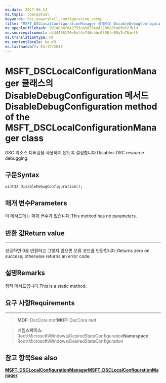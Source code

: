 ```yaml
---
ms.date: 2017-06-12
ms.topic: conceptual
keywords: dsc,powershell,configuration,setup
title: "MSFT_DSCLocalConfigurationManager 클래스의 DisableDebugConfiguration 메서드"
ms.openlocfilehash: 9d1a0b4fd42753c438734e0228028fa89b927b1d
ms.sourcegitcommit: a444406120e5af4e746cbbc0558fe89a7e78aef6
ms.translationtype: HT
ms.contentlocale: ko-KR
ms.lasthandoff: 01/17/2018
---
```

# <a name="disabledebugconfiguration-method-of-the-msftdsclocalconfigurationmanager-class"></a><span data-ttu-id="5c375-103">MSFT_DSCLocalConfigurationManager 클래스의 DisableDebugConfiguration 메서드</span><span class="sxs-lookup"><span data-stu-id="5c375-103">DisableDebugConfiguration method of the MSFT_DSCLocalConfigurationManager class</span></span>

<span data-ttu-id="5c375-104">DSC 리소스 디버깅을 사용하지 않도록 설정합니다.</span><span class="sxs-lookup"><span data-stu-id="5c375-104">Disables DSC resource debugging.</span></span>

<a name="syntax"></a><span data-ttu-id="5c375-105">구문</span><span class="sxs-lookup"><span data-stu-id="5c375-105">Syntax</span></span>
------

```mof
uint32 DisableDebugConfiguration();
```

<a name="parameters"></a><span data-ttu-id="5c375-106">매개 변수</span><span class="sxs-lookup"><span data-stu-id="5c375-106">Parameters</span></span>
----------

<span data-ttu-id="5c375-107">이 메서드에는 매개 변수가 없습니다.</span><span class="sxs-lookup"><span data-stu-id="5c375-107">This method has no parameters.</span></span>

## <a name="return-value"></a><span data-ttu-id="5c375-108">반환 값</span><span class="sxs-lookup"><span data-stu-id="5c375-108">Return value</span></span>
------------

<span data-ttu-id="5c375-109">성공하면 0을 반환하고 그렇지 않으면 오류 코드를 반환합니다.</span><span class="sxs-lookup"><span data-stu-id="5c375-109">Returns zero on success; otherwise returns an error code.</span></span>

## <a name="remarks"></a><span data-ttu-id="5c375-110">설명</span><span class="sxs-lookup"><span data-stu-id="5c375-110">Remarks</span></span>

<span data-ttu-id="5c375-111">정적 메서드입니다.</span><span class="sxs-lookup"><span data-stu-id="5c375-111">This is a static method.</span></span>

## <a name="requirements"></a><span data-ttu-id="5c375-112">요구 사항</span><span class="sxs-lookup"><span data-stu-id="5c375-112">Requirements</span></span>
------------
><span data-ttu-id="5c375-113">**MOF:** DscCore.mof</span><span class="sxs-lookup"><span data-stu-id="5c375-113">**MOF:** DscCore.mof</span></span>

><span data-ttu-id="5c375-114">**네임스페이스**: Root\Microsoft\Windows\DesiredStateConfiguration</span><span class="sxs-lookup"><span data-stu-id="5c375-114">**Namespace**: Root\Microsoft\Windows\DesiredStateConfiguration</span></span>


## <a name="see-also"></a><span data-ttu-id="5c375-115">참고 항목</span><span class="sxs-lookup"><span data-stu-id="5c375-115">See also</span></span>


[<span data-ttu-id="5c375-116">**MSFT_DSCLocalConfigurationManager**</span><span class="sxs-lookup"><span data-stu-id="5c375-116">**MSFT_DSCLocalConfigurationManager**</span></span>](msft-dsclocalconfigurationmanager.md)

 

 



